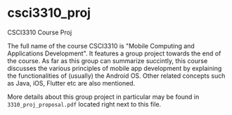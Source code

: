 # csci3310_proj
CSCI3310 Course Proj

The full name of the course CSCI3310 is "Mobile Computing and Applications Development". It features a group project towards the end of the course. As far as this group can summarize succintly, this course discusses the various principles of mobile app development by explaining the functionalities of (usually) the Android OS. Other related concepts such as Java, iOS, Flutter etc are also mentioned.

More details about this group project in particular may be found in `3310_proj_proposal.pdf` located right next to this file.
